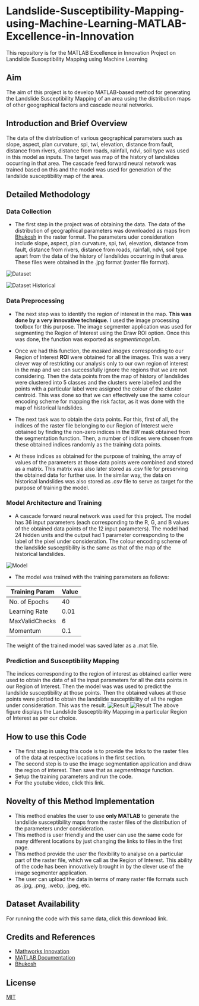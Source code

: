 # Landslide-Susceptibility-Mapping-using-Machine-Learning-MATLAB-Excellence-in-Innovation
This repository is for the MATLAB Excellence in Innovation Project on Landslide Susceptibility Mapping using Machine Learning

## Aim
The aim of this project is to develop MATLAB-based method for generating the Landslide Susceptibility Mapping of an area using the distribution maps of other geographical factors and cascade neural networks. 

## Introduction and Brief Overview
The data of the distribution of various geographical parameters such as slope, aspect, plan curvature, spi, twi, elevation, distance from fault, distance from rivers, distance from roads, rainfall, ndvi, soil type was used in this model as inputs. The target was map of the history of landslides occurring in that area. The cascade feed forward neural network was trained based on this and the model was used for generation of the landslide susceptibility map of the area.

## Detailed Methodology
### Data Collection
- The first step in the project was of obtaining the data. The data of the distribution of geographical parameters was downloaded as maps from [Bhukosh](https://bhukosh.gsi.gov.in/Bhukosh/Public) in the raster format. The parameters uder consideration include slope, aspect, plan curvature, spi, twi, elevation, distance from fault, distance from rivers, distance from roads, rainfall, ndvi, soil type apart from the data of the history of landslides occurring in that area. These files were obtained in the .jpg format (raster file format). 

![Dataset](https://github.com/JaidevSK/Landslide-Susceptibility-Mapping-using-Machine-Learning-MATLAB-Excellence-in-Innovation-Project/blob/main/Dataset.webp?raw=true)


![Dataset Historical](https://github.com/JaidevSK/Landslide-Susceptibility-Mapping-using-Machine-Learning-MATLAB-Excellence-in-Innovation-Project/blob/main/dataset1_historical.webp?raw=true)

### Data Preprocessing

- The next step was to identify the region of interest in the map. **This was done by a very innovative technique.** I used the image processing toolbox for this purpose. The image segmenter application was used for segmenting the Region of Interest using the Draw ROI option. Once this was done, the function was exported as *segmentimage1.m*.

- Once we had this function, the *masked images* corresponding to our Region of Interest **ROI** were obtained for all the images. This was a very clever way of restricting our analysis only to our own region of interest in the map and we can successfully ignore the regions that we are not considering. Then the data points from the map of history of landslides were clustered into 5 classes and the clusters were labelled and the points with a particular label were assigned the colour of the cluster centroid. This was done so that we can effectively use the same colour encoding scheme for mapping the risk factor, as it was done with the map of historical landslides. 

- The next task was to obtain the data points. For this, first of all, the indices of the raster file belonging to our Region of Interest were obtained by finding the non-zero indices in the BW mask obtained from the segmentation function. Then, a number of indices were chosen from these obtained indices randomly as the training data points.

- At these indices as obtained for the purpose of training, the array of values of the parameters at those data points were combined and stored as a matrix. This matrix was also later stored as .csv file for preserving the obtained data for further use. In the similar way, the data on historical landslides was also stored as .csv file to serve as target for the purpose of training the model.

### Model Architecture and Training

- A cascade forward neural network was used for this project. The model has 36 input parameters (each corresponding to the R, G, and B values of the obtained data points of the 12 input parameters). The model had 24 hidden units and the output had 1 parameter corresponding to the label of the pixel under consideration. The colour encoding scheme of the landslide susceptibility is the same as that of the map of the historical landslides.

![Model](https://github.com/JaidevSK/Landslide-Susceptibility-Mapping-using-Machine-Learning-MATLAB-Excellence-in-Innovation-Project/blob/main/Model%20Architecture.png?raw=true)

- The model was trained with the training parameters as follows:

Training Param  | Value
--------------- | ---------------
No. of Epochs   | 40
Learning Rate   | 0.01
MaxValidChecks  | 6
Momentum        | 0.1

The weight of the trained model was saved later as a .mat file.

### Prediction and Susceptibility Mapping
The indices corresponding to the region of interest as obtained earlier were used to obtain the data of all the input parameters for all the data points in our Region of Interest. Then the model was was used to predict the landslide susceptibility at those points. Then the obtained values at these points were plotted to obtain the landslide susceptibility of all the region under consideration. This was the result.
![Result](https://github.com/JaidevSK/Landslide-Susceptibility-Mapping-using-Machine-Learning-MATLAB-Excellence-in-Innovation-Project/blob/main/landslide%20mapping.jpg?raw=true)
![Result](https://github.com/JaidevSK/Landslide-Susceptibility-Mapping-using-Machine-Learning-MATLAB-Excellence-in-Innovation-Project/blob/main/landslide%20mapping%202.jpg?raw=true)
The above figure displays the Landslide Susceptibility Mapping in a particular Region of Interest as per our choice.

## How to use this Code
- The first step in using this code is to provide the links to the raster files of the data at respective locations in the first section.
- The second step is to use the image segmentation application and draw the region of interest. Then save that as *segmentImage* function.
- Setup the training parameters and run the code.
- For the youtube video, click this link.
## Novelty of this Method Implementation
- This method enables the user to use **only MATLAB** to generate the landslide susceptibility maps from the raster files of the distribution of the parameters under consideration.
- This method is user friendly and the user can use the same code for many different locations by just changing the links to files in the first page.
- This method provide the user the flexibility to analyse on a particular part of the raster file, which we call as the Region of Interest. This ability of the code has been innovatively brought in by the clever use of the image segmenter application.
- The user can upload the data in terms of many raster file formats such as .jpg, .png, .webp, .jpeg, etc.

## Dataset Availability
For running the code with this same data, click this download link.

## Credits and References
- [Mathworks Innovation](https)
- [MATLAB Documentation](https://in.mathworks.com/help/matlab/)
- [Bhukosh](https://bhukosh.gsi.gov.in/Bhukosh/Public)

## License

[MIT](https://choosealicense.com/licenses/mit/)
